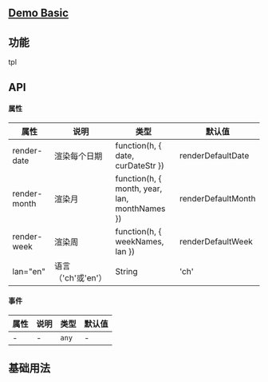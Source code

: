 ## [Demo Basic](https://wya-team.github.io/wya-vc/dist/web/__tpl__/basic.html)
## 功能
tpl

## API

#### 属性

属性 | 说明 | 类型 | 默认值
---|---|---|---
render-date | 渲染每个日期 | function(h, { date, curDateStr }) | renderDefaultDate
render-month | 渲染月 |  function(h, { month, year, lan, monthNames }) | renderDefaultMonth
render-week | 渲染周 |  function(h, { weekNames, lan }) | renderDefaultWeek
lan="en" |语言（'ch'或'en'）|String|'ch'



#### 事件

属性 | 说明 | 类型 | 默认值
---|---|---|---
- | - | `any` | -



## 基础用法

```jsx

```